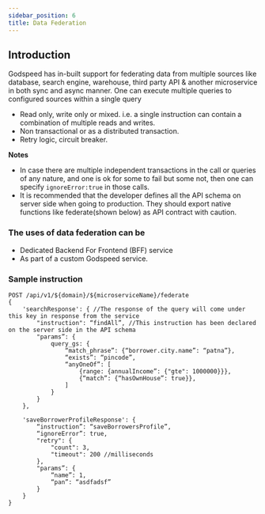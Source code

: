 ```yaml
---
sidebar_position: 6
title: Data Federation
---
```


## Introduction

Godspeed has in-built support for federating data from multiple sources like database, search engine, warehouse, third party API & another microservice in both sync and async manner. One can execute multiple queries to configured sources within a single query
- Read only, write only or mixed. i.e. a single instruction can contain a combination of multiple reads and writes.
- Non transactional or as a distributed transaction.
- Retry logic, circuit breaker.

**Notes**
- In case there are multiple independent transactions in the call or queries of any nature, and one is ok for some to fail but some not, then one can specify `ignoreError:true` in those calls. 
- It is recommended that the developer defines all the API schema on server side when going to production. They should export native functions like federate(shown below) as API contract with caution. 


### The uses of data federation can be
- Dedicated Backend For Frontend (BFF) service
- As part of a custom Godspeed service.

### Sample instruction

```
POST /api/v1/${domain}/${microserviceName}/federate
{
    'searchResponse': { //The response of the query will come under this key in response from the service
        "instruction": “findAll”, //This instruction has been declared on the server side in the API schema
        "params”: {
            query_gs: {
                “match_phrase”: {“borrower.city.name”: “patna”},
                “exists”: “pincode”,
                “anyOneOf”: [
                    {range: {annualIncome”: {"gte": 1000000}}},
                    {“match”: {“hasOwnHouse”: true}},	
                ]
            }
        }
    },

    'saveBorrowerProfileResponse': {
        “instruction”: “saveBorrowersProfile”,
        “ignoreError”: true,
        "retry": {
            "count": 3,
            "timeout": 200 //milliseconds
        },
        "params”: {
            “name”: 1,
            “pan”: “asdfadsf”
        }
    }
}
```